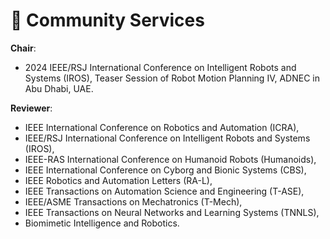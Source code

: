 # 💬 Community Services

**Chair**: 

- 2024 IEEE/RSJ International Conference on Intelligent Robots and Systems (IROS), Teaser Session of Robot Motion Planning IV, ADNEC in Abu Dhabi, UAE.

**Reviewer**:

- IEEE International Conference on Robotics and Automation (ICRA),
- IEEE/RSJ International Conference on Intelligent Robots and Systems (IROS),
- IEEE-RAS International Conference on Humanoid Robots (Humanoids),
- IEEE International Conference on Cyborg and Bionic Systems (CBS),
- IEEE Robotics and Automation Letters (RA-L),
- IEEE Transactions on Automation Science and Engineering (T-ASE),
- IEEE/ASME Transactions on Mechatronics (T-Mech),
- IEEE Transactions on Neural Networks and Learning Systems (TNNLS),
- Biomimetic Intelligence and Robotics.